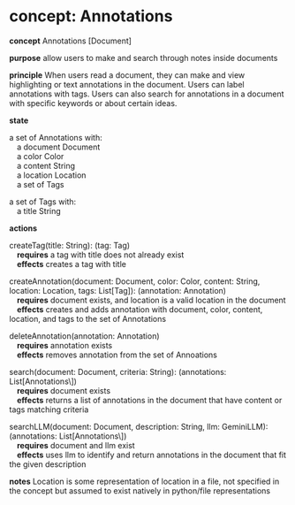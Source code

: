# concept: Annotations

**concept** Annotations \[Document\]

**purpose** allow users to make and search through notes inside documents

**principle** When users read a document, they can make and view highlighting or text annotations in the document. Users can label annotations with tags. Users can also search for annotations in a document with specific keywords or about certain ideas.  

**state**  

a set of Annotations with:  
&emsp;a document Document  
&emsp;a color Color  
&emsp;a content String  
&emsp;a location Location  
&emsp;a set of Tags

a set of Tags with:  
&emsp;a title String

**actions**  

createTag(title: String): (tag: Tag)  
&emsp;**requires** a tag with title does not already exist  
&emsp;**effects** creates a tag with title

createAnnotation(document: Document, color: Color, content: String, location: Location, tags: List\[Tag\]): (annotation: Annotation)  
&emsp;**requires** document exists, and location is a valid location in the document  
&emsp;**effects** creates and adds annotation with document, color, content, location, and tags to the set of Annotations

deleteAnnotation(annotation: Annotation)  
&emsp;**requires** annotation exists  
&emsp;**effects** removes annotation from the set of Annoations
 
search(document: Document, criteria: String): (annotations: List\[Annotations\\])  
&emsp;**requires** document exists  
&emsp;**effects** returns a list of annotations in the document that have content or tags matching criteria

searchLLM(document: Document, description: String, llm: GeminiLLM): (annotations: List\[Annotations\\])  
&emsp;**requires** document and llm exist  
&emsp;**effects** uses llm to identify and return annotations in the document that fit the given description


**notes** Location is some representation of location in a file, not specified in the concept but assumed to exist natively in python/file representations